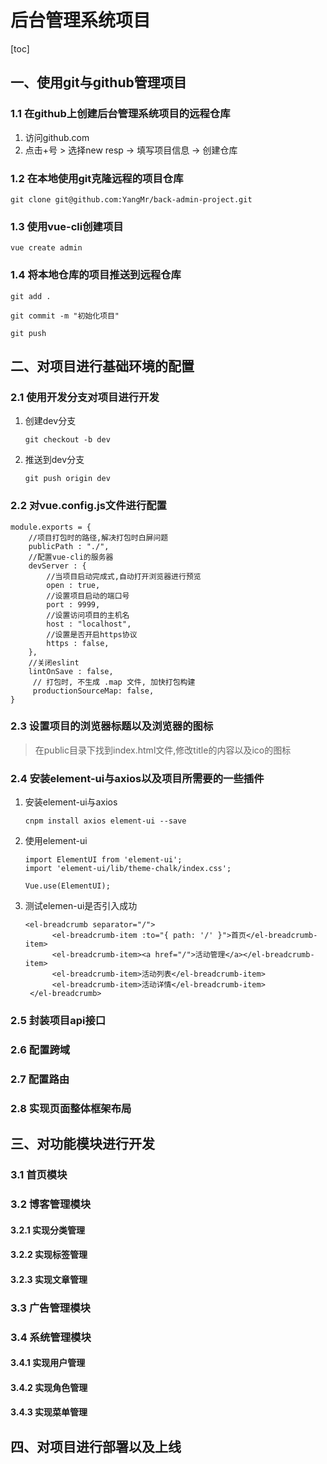 # 后台管理系统项目

[toc]



## 一、使用git与github管理项目

### 1.1 在github上创建后台管理系统项目的远程仓库

1. 访问github.com
2. 点击+号 > 选择new resp -> 填写项目信息 -> 创建仓库

### 1.2 在本地使用git克隆远程的项目仓库

```
git clone git@github.com:YangMr/back-admin-project.git
```

### 1.3 使用vue-cli创建项目

```
vue create admin
```

### 1.4 将本地仓库的项目推送到远程仓库

```
git add .

git commit -m "初始化项目"

git push
```

## 二、对项目进行基础环境的配置

### 2.1 使用开发分支对项目进行开发

1. 创建dev分支

   ```
   git checkout -b dev
   ```

2. 推送到dev分支

   ```
   git push origin dev
   ```

### 2.2 对vue.config.js文件进行配置

```
module.exports = {
    //项目打包时的路径,解决打包时白屏问题
    publicPath : "./", 
    //配置vue-cli的服务器
    devServer : {
        //当项目启动完成式,自动打开浏览器进行预览
        open : true,
        //设置项目启动的端口号
        port : 9999,
        //设置访问项目的主机名
        host : "localhost",
        //设置是否开启https协议
        https : false,
    },
    //关闭eslint
    lintOnSave : false,
     // 打包时, 不生成 .map 文件, 加快打包构建
     productionSourceMap: false,
}
```



### 2.3 设置项目的浏览器标题以及浏览器的图标

> 在public目录下找到index.html文件,修改title的内容以及ico的图标

### 2.4 安装element-ui与axios以及项目所需要的一些插件

1. 安装element-ui与axios

   ```
   cnpm install axios element-ui --save
   ```

2. 使用element-ui

   ```
   import ElementUI from 'element-ui';
   import 'element-ui/lib/theme-chalk/index.css';
   
   Vue.use(ElementUI);
   ```

3. 测试elemen-ui是否引入成功

   ```
   <el-breadcrumb separator="/">
         <el-breadcrumb-item :to="{ path: '/' }">首页</el-breadcrumb-item>
         <el-breadcrumb-item><a href="/">活动管理</a></el-breadcrumb-item>
         <el-breadcrumb-item>活动列表</el-breadcrumb-item>
         <el-breadcrumb-item>活动详情</el-breadcrumb-item>
    </el-breadcrumb>
   ```

   

### 2.5 封装项目api接口

### 2.6 配置跨域

### 2.7 配置路由

### 2.8 实现页面整体框架布局

## 三、对功能模块进行开发

### 3.1 首页模块

### 3.2 博客管理模块

#### 3.2.1 实现分类管理

#### 3.2.2 实现标签管理

#### 3.2.3 实现文章管理

### 3.3 广告管理模块

### 3.4 系统管理模块

#### 3.4.1 实现用户管理

#### 3.4.2 实现角色管理

#### 3.4.3 实现菜单管理

## 四、对项目进行部署以及上线